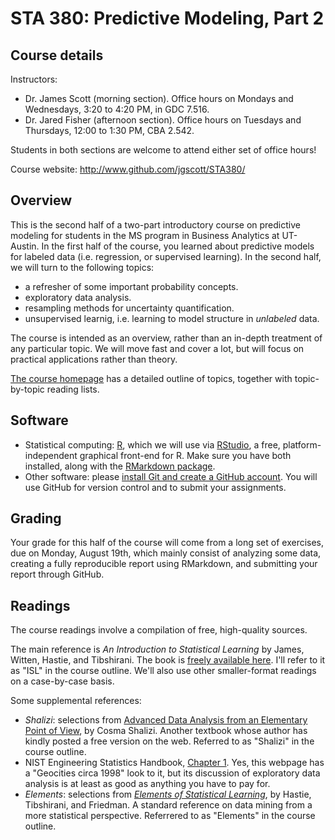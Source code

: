 # STA 380: Predictive Modeling, Part 2

## Course details

Instructors:  
- Dr. James Scott (morning section).  Office hours on Mondays and Wednesdays, 3:20 to 4:20 PM, in GDC 7.516.  
- Dr. Jared Fisher (afternoon section).  Office hours on Tuesdays and Thursdays, 12:00 to 1:30 PM, CBA 2.542.   

Students in both sections are welcome to attend either set of office hours!  

Course website: http://www.github.com/jgscott/STA380/


## Overview

This is the second half of a two-part introductory course on predictive modeling for students in the MS program in Business Analytics at UT-Austin.  In the first half of the course, you learned about predictive models for labeled data (i.e. regression, or supervised learning).  In the second half, we will turn to the following topics:  
- a refresher of some important probability concepts.    
- exploratory data analysis.   
- resampling methods for uncertainty quantification.  
- unsupervised learnig, i.e. learning to model structure in _unlabeled_ data.  

The course is intended as an overview, rather than an in-depth treatment of any particular topic.  We will move fast and cover a lot, but will focus on practical applications rather than theory.

[The course homepage](README.md) has a detailed outline of topics, together with topic-by-topic reading lists.

## Software

- Statistical computing: [R](http://www.r-project.org), which we will use via [RStudio](http://www.rstudio.com), a free, platform-independent graphical front-end for R.  Make sure you have both installed, along with the [RMarkdown package](http://rmarkdown.rstudio.com).  
- Other software: please [install Git and create a GitHub account](https://help.github.com/articles/set-up-git/).  You will use GitHub for version control and to submit your assignments.    


## Grading  

Your grade for this half of the course will come from a long set of exercises, due on Monday, August 19th, which mainly consist of analyzing some data, creating a fully reproducible report using RMarkdown, and submitting your report through GitHub.   


## Readings

The course readings involve a compilation of free, high-quality sources.  

The main reference is _An Introduction to Statistical Learning_ by James, Witten, Hastie, and Tibshirani.  The book is [freely available here](http://www-bcf.usc.edu/~gareth/ISL/).  I'll refer to it as "ISL" in the course outline.  We'll also use other smaller-format readings on a case-by-case basis.  


Some supplemental references:  
- _Shalizi_: selections from [Advanced Data Analysis from an Elementary Point of View](http://www.stat.cmu.edu/~cshalizi/ADAfaEPoV/ADAfaEPoV.pdf), by Cosma Shalizi.  Another textbook whose author has kindly posted a free version on the web.  Referred to as "Shalizi" in the course outline.  
- NIST Engineering Statistics Handbook, [Chapter 1](http://www.itl.nist.gov/div898/handbook/eda/eda.htm).  Yes, this webpage has a "Geocities circa 1998" look to it, but its discussion of exploratory data analysis is at least as good as anything you have to pay for.   
- _Elements_: selections from [_Elements of Statistical Learning_](http://statweb.stanford.edu/~tibs/ElemStatLearn/), by Hastie, Tibshirani, and Friedman.  A standard reference on data mining from a more statistical perspective.  Referrered to as "Elements" in the course outline.  



